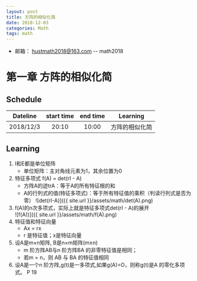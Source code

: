 ```yaml
---
layout: post
title: 方阵的相似化简 
date: 2018-12-03
categories: Math
tags: math 
---
```


+ 邮箱： hustmath2018@163.com -- math2018
# 第一章 方阵的相似化简 
## Schedule

|Dateline|start time|end time|Learning|
|:-:|:-:|:-:|:-:|
|2018/12/3|20:10|10:00|方阵的相似化简|

## Learning
1. I和E都是单位矩阵
    + 单位矩阵：主对角线元素为1，其余位置为0
2. 特征多项式 f(A) = det(rI - A) 
    + 方阵A的迹trA：等于A的所有特征根的和
    + A的行列式的值(特征多项式)：等于所有特征值的乘积（判读行列式是否为零）
![det(rI-A)]({{ site.url }}/assets/math/det(A).png)
3. f(A)的n次多项式，实际上就是特征多项式det(rI - A)的展开  
![f(A))]({{ site.url }}/assets/math/f(A).png)
4. 特征值和特征向量
    + Ax = rx
    + r 是特征值；x是特征向量
5. 设A是m×n矩阵, B是n×m矩阵(m≥n)
    + m 阶方阵AB与n 阶方阵BA 的非零特征值是相同；
    + 若m = n，则 AB 与 BA 的特征值相同
6. 设A是一个n 阶方阵,g(t)是一多项式,如果g(A)=O，则称g(t)是A 的零化多项式。
P 19